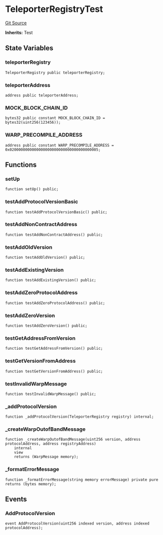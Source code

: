 # TeleporterRegistryTest
[Git Source](https://github.com/ava-labs/teleporter/blob/4e46f28c075e9bfc858fb8bbe266f5b4cb45a0be/src/Teleporter/upgrades/tests/TeleporterRegistryTests.t.sol)

**Inherits:**
Test


## State Variables
### teleporterRegistry

```solidity
TeleporterRegistry public teleporterRegistry;
```


### teleporterAddress

```solidity
address public teleporterAddress;
```


### MOCK_BLOCK_CHAIN_ID

```solidity
bytes32 public constant MOCK_BLOCK_CHAIN_ID = bytes32(uint256(123456));
```


### WARP_PRECOMPILE_ADDRESS

```solidity
address public constant WARP_PRECOMPILE_ADDRESS = 0x0200000000000000000000000000000000000005;
```


## Functions
### setUp


```solidity
function setUp() public;
```

### testAddProtocolVersionBasic


```solidity
function testAddProtocolVersionBasic() public;
```

### testAddNonContractAddress


```solidity
function testAddNonContractAddress() public;
```

### testAddOldVersion


```solidity
function testAddOldVersion() public;
```

### testAddExistingVersion


```solidity
function testAddExistingVersion() public;
```

### testAddZeroProtocolAddress


```solidity
function testAddZeroProtocolAddress() public;
```

### testAddZeroVersion


```solidity
function testAddZeroVersion() public;
```

### testGetAddressFromVersion


```solidity
function testGetAddressFromVersion() public;
```

### testGetVersionFromAddress


```solidity
function testGetVersionFromAddress() public;
```

### testInvalidWarpMessage


```solidity
function testInvalidWarpMessage() public;
```

### _addProtocolVersion


```solidity
function _addProtocolVersion(TeleporterRegistry registry) internal;
```

### _createWarpOutofBandMessage


```solidity
function _createWarpOutofBandMessage(uint256 version, address protocolAddress, address registryAddress)
    internal
    view
    returns (WarpMessage memory);
```

### _formatErrorMessage


```solidity
function _formatErrorMessage(string memory errorMessage) private pure returns (bytes memory);
```

## Events
### AddProtocolVersion

```solidity
event AddProtocolVersion(uint256 indexed version, address indexed protocolAddress);
```

